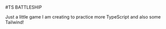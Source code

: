 #TS BATTLESHIP

Just a little game I am creating to practice more TypeScript and also some Tailwind!
